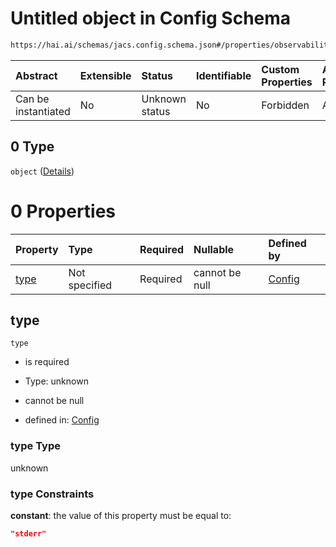 # Untitled object in Config Schema

```txt
https://hai.ai/schemas/jacs.config.schema.json#/properties/observability/properties/logs/properties/destination/oneOf/0
```



| Abstract            | Extensible | Status         | Identifiable | Custom Properties | Additional Properties | Access Restrictions | Defined In                                                                                |
| :------------------ | :--------- | :------------- | :----------- | :---------------- | :-------------------- | :------------------ | :---------------------------------------------------------------------------------------- |
| Can be instantiated | No         | Unknown status | No           | Forbidden         | Allowed               | none                | [jacs.config.schema.json\*](../../schemas/jacs.config.schema.json "open original schema") |

## 0 Type

`object` ([Details](jacs-properties-observability-properties-logs-properties-destination-oneof-0.md))

# 0 Properties

| Property      | Type          | Required | Nullable       | Defined by                                                                                                                                                                                                                                          |
| :------------ | :------------ | :------- | :------------- | :-------------------------------------------------------------------------------------------------------------------------------------------------------------------------------------------------------------------------------------------------- |
| [type](#type) | Not specified | Required | cannot be null | [Config](jacs-properties-observability-properties-logs-properties-destination-oneof-0-properties-type.md "https://hai.ai/schemas/jacs.config.schema.json#/properties/observability/properties/logs/properties/destination/oneOf/0/properties/type") |

## type



`type`

* is required

* Type: unknown

* cannot be null

* defined in: [Config](jacs-properties-observability-properties-logs-properties-destination-oneof-0-properties-type.md "https://hai.ai/schemas/jacs.config.schema.json#/properties/observability/properties/logs/properties/destination/oneOf/0/properties/type")

### type Type

unknown

### type Constraints

**constant**: the value of this property must be equal to:

```json
"stderr"
```
